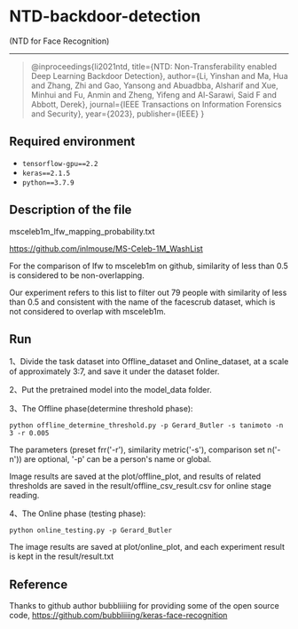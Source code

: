 # NTD-backdoor-detection 
(NTD for Face Recognition)

---
> @inproceedings{li2021ntd,
>   title={NTD: Non-Transferability enabled Deep Learning Backdoor Detection},
>   author={Li, Yinshan and Ma, Hua and Zhang, Zhi and Gao, Yansong and Abuadbba, Alsharif and Xue, Minhui and Fu, Anmin and Zheng, Yifeng and Al-Sarawi, Said F and Abbott, Derek},
>   journal={IEEE Transactions on Information Forensics and Security},
>   year={2023},
>   publisher={IEEE}
> }

## Required environment

- ```tensorflow-gpu==2.2  ```
- ```keras==2.1.5  ```
- ```python==3.7.9  ```

## Description of the file
msceleb1m_lfw_mapping_probability.txt 

https://github.com/inlmouse/MS-Celeb-1M_WashList

For the comparison of lfw to msceleb1m on github, similarity of less than 0.5 is considered to be non-overlapping.

Our experiment refers to this list to filter out 79 people with similarity of less than 0.5 and consistent with the name of the facescrub dataset, which is not considered to overlap with msceleb1m.


## Run
1、Divide the task dataset into Offline_dataset and Online_dataset, at a scale of approximately 3:7, and save it under the dataset folder.

2、Put the pretrained model into the model_data folder.

3、The Offline phase(determine threshold phase):

    python offline_determine_threshold.py -p Gerard_Butler -s tanimoto -n 3 -r 0.005  
    
The parameters (preset frr('-r'), similarity metric('-s'), comparison set n('-n')) are optional, '-p' can be a person's name or global.

Image results are saved at the plot/offline_plot, and results of related thresholds are saved in the result/offline_csv_result.csv for online stage reading.  

4、The Online phase (testing phase):

    python online_testing.py -p Gerard_Butler
    
The image results are saved at plot/online_plot, and each experiment result is kept in the result/result.txt
    

## Reference
Thanks to github author bubbliiiing for providing some of the open source code, https://github.com/bubbliiiing/keras-face-recognition
